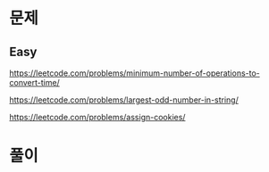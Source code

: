 # 문제
## Easy
https://leetcode.com/problems/minimum-number-of-operations-to-convert-time/

https://leetcode.com/problems/largest-odd-number-in-string/

https://leetcode.com/problems/assign-cookies/

# 풀이
